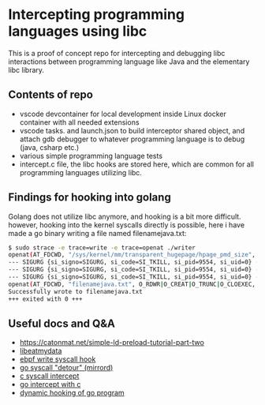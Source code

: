# Intercepting programming languages using libc

This is a proof of concept repo for intercepting and debugging libc interactions between programming language like Java and the elementary libc library.

## Contents of repo
 - vscode devcontainer for local development inside Linux docker container with all needed extensions
 - vscode tasks. and launch.json to build interceptor shared object, and attach gdb debugger to whatever programming language is to debug (java, csharp etc.)
 - various simple programming language tests
 - intercept.c file, the libc hooks are stored here, which are common for all programming languages utilizing libc.


## Findings for hooking into golang
Golang does not utilize libc anymore, and hooking is a bit more difficult. 
however, hooking into the kernel syscalls directly is possible, here i have made a go binary writing a file named filenamejava.txt:
```bash
$ sudo strace -e trace=write -e trace=openat ./writer 
openat(AT_FDCWD, "/sys/kernel/mm/transparent_hugepage/hpage_pmd_size", O_RDONLY) = 3
--- SIGURG {si_signo=SIGURG, si_code=SI_TKILL, si_pid=9554, si_uid=0} ---
--- SIGURG {si_signo=SIGURG, si_code=SI_TKILL, si_pid=9554, si_uid=0} ---
--- SIGURG {si_signo=SIGURG, si_code=SI_TKILL, si_pid=9554, si_uid=0} ---
openat(AT_FDCWD, "filenamejava.txt", O_RDWR|O_CREAT|O_TRUNC|O_CLOEXEC, 0666) = 3
Successfully wrote to filenamejava.txt
+++ exited with 0 +++

```


## Useful docs and Q&A
 - https://catonmat.net/simple-ld-preload-tutorial-part-two
 - [libeatmydata](https://github.com/stewartsmith/libeatmydata)
 - [ebpf write syscall hook](https://github.com/vishen/bpf-writesnoop/tree/master)
 - [go syscall "detour" (mirrord)](https://github.com/metalbear-co/mirrord/blob/main/mirrord/layer/src/go/linux_x64.rs)
 - [c syscall intercept](https://github.com/pmem/syscall_intercept)
 - [go intercept with c](https://notes.eatonphil.com/2023-10-01-intercepting-and-modifying-linux-system-calls-with-ptrace.html)
 - [dynamic hooking of go program](https://blog.quarkslab.com/lets-go-into-the-rabbit-hole-part-1-the-challenges-of-dynamically-hooking-golang-program.html)